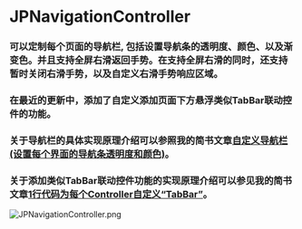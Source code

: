 # JPNavigationController

### 可以定制每个页面的导航栏, 包括设置导航条的透明度、颜色、以及渐变色。并且支持全屏右滑返回手势。在支持全屏右滑的同时，还支持暂时关闭右滑手势，以及自定义右滑手势响应区域。
### 在最近的更新中，添加了自定义添加页面下方悬浮类似TabBar联动控件的功能。


### 关于导航栏的具体实现原理介绍可以参照我的简书文章[自定义导航栏(设置每个界面的导航条透明度和颜色)](http://www.jianshu.com/p/88bc827f0692)。

### 关于添加类似TabBar联动控件功能的实现原理介绍可以参见我的简书文章[1行代码为每个Controller自定义“TabBar”](http://www.jianshu.com/p/3ed21414551a)。

![JPNavigationController.png](http://upload-images.jianshu.io/upload_images/2122663-37a10488182cb486.png?imageMogr2/auto-orient/strip%7CimageView2/2/w/1240)




